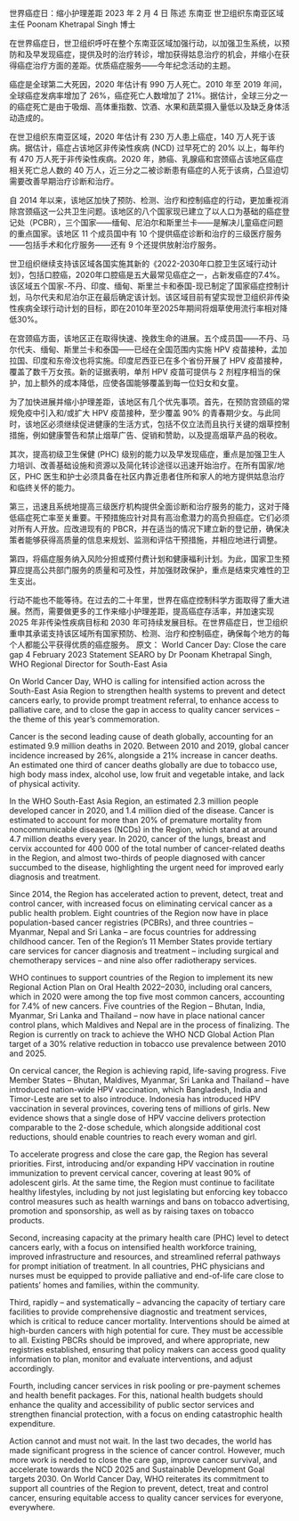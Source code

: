 <!--
 * @Author: 唐王瑶
 * @Email：tangwangyao@hualala.com
 * @Date: 2023-02-27 19:25:07
 * @LastEditors: 唐王瑶
 * @Description: 页面/组件/功能的描述
 * @FilePath: /graduateExamLearnEnglish/20221103/20230227/translate.md
-->
世界癌症日：缩小护理差距
2023 年 2 月 4 日 陈述 东南亚
世卫组织东南亚区域主任 Poonam Khetrapal Singh 博士

在世界癌症日，世卫组织呼吁在整个东南亚区域加强行动，以加强卫生系统，以预防和及早发现癌症，提供及时的治疗转诊，增加获得姑息治疗的机会，并缩小在获得癌症治疗方面的差距。优质癌症服务——今年纪念活动的主题。 

癌症是全球第二大死因，2020 年估计有 990 万人死亡。2010 年至 2019 年间，全球癌症发病率增加了 26%，癌症死亡人数增加了 21%。据估计，全球三分之一的癌症死亡是由于吸烟、高体重指数、饮酒、水果和蔬菜摄入量低以及缺乏身体活动造成的。 

在世卫组织东南亚区域，2020 年估计有 230 万人患上癌症，140 万人死于该病。据估计，癌症占该地区非传染性疾病 (NCD) 过早死亡的 20% 以上，每年约有 470 万人死于非传染性疾病。2020 年，肺癌、乳腺癌和宫颈癌占该地区癌症相关死亡总人数的 40 万人，近三分之二被诊断患有癌症的人死于该病，凸显迫切需要改善早期治疗诊断和治疗。 

自 2014 年以来，该地区加快了预防、检测、治疗和控制癌症的行动，更加重视消除宫颈癌这一公共卫生问题。该地区的八个国家现已建立了以人口为基础的癌症登记处（PCBR），三个国家——缅甸、尼泊尔和斯里兰卡——是解决儿童癌症问题的重点国家。该地区 11 个成员国中有 10 个提供癌症诊断和治疗的三级医疗服务——包括手术和化疗服务——还有 9 个还提供放射治疗服务。 

世卫组织继续支持该区域各国实施其新的《2022-2030年口腔卫生区域行动计划》，包括口腔癌，2020年口腔癌是五大最常见癌症之一，占新发癌症的7.4%。该区域五个国家-不丹、印度、缅甸、斯里兰卡和泰国-现已制定了国家癌症控制计划，马尔代夫和尼泊尔正在最后确定该计划。该区域目前有望实现世卫组织非传染性疾病全球行动计划的目标，即在2010年至2025年期间将烟草使用流行率相对降低30%。

在宫颈癌方面，该地区正在取得快速、挽救生命的进展。五个成员国——不丹、马尔代夫、缅甸、斯里兰卡和泰国——已经在全国范围内实施 HPV 疫苗接种，孟加拉国、印度和东帝汶也将实施。印度尼西亚已在多个省份开展了 HPV 疫苗接种，覆盖了数千万女孩。新的证据表明，单剂 HPV 疫苗可提供与 2 剂程序相当的保护，加上额外的成本降低，应使各国能够覆盖到每一位妇女和女童。 

为了加快进展并缩小护理差距，该地区有几个优先事项。首先，在预防宫颈癌的常规免疫中引入和/或扩大 HPV 疫苗接种，至少覆盖 90% 的青春期少女。与此同时，该地区必须继续促进健康的生活方式，包括不仅立法而且执行关键的烟草控制措施，例如健康警告和禁止烟草广告、促销和赞助，以及提高烟草产品的税收。    

其次，提高初级卫生保健 (PHC) 级别的能力以及早发现癌症，重点是加强卫生人力培训、改善基础设施和资源以及简化转诊途径以迅速开始治疗。在所有国家/地区，PHC 医生和护士必须具备在社区内靠近患者住所和家人的地方提供姑息治疗和临终关怀的能力。  

第三，迅速且系统地提高三级医疗机构提供全面诊断和治疗服务的能力，这对于降低癌症死亡率至关重要。干预措施应针对具有高治愈潜力的高负担癌症。它们必须对所有人开放。应改进现有的 PBCR，并在适当的情况下建立新的登记册，确保决策者能够获得高质量的信息来规划、监测和评估干预措施，并相应地进行调整。  

第四，将癌症服务纳入风险分担或预付费计划和健康福利计划。为此，国家卫生预算应提高公共部门服务的质量和可及性，并加强财政保护，重点是结束灾难性的卫生支出。 

行动不能也不能等待。在过去的二十年里，世界在癌症控制科学方面取得了重大进展。然而，需要做更多的工作来缩小护理差距，提高癌症存活率，并加速实现 2025 年非传染性疾病目标和 2030 年可持续发展目标。在世界癌症日，世卫组织重申其承诺支持该区域所有国家预防、检测、治疗和控制癌症，确保每个地方的每个人都能公平获得优质的癌症服务。 
原文：
World Cancer Day: Close the care gap
4 February 2023 Statement SEARO
by Dr Poonam Khetrapal Singh, WHO Regional Director for South-East Asia

On World Cancer Day, WHO is calling for intensified action across the South-East Asia Region to strengthen health systems to prevent and detect cancers early, to provide prompt treatment referral, to enhance access to palliative care, and to close the gap in access to quality cancer services – the theme of this year’s commemoration. 

Cancer is the second leading cause of death globally, accounting for an estimated 9.9 million deaths in 2020. Between 2010 and 2019, global cancer incidence increased by 26%, alongside a 21% increase in cancer deaths. An estimated one third of cancer deaths globally are due to tobacco use, high body mass index, alcohol use, low fruit and vegetable intake, and lack of physical activity. 

In the WHO South-East Asia Region, an estimated 2.3 million people developed cancer in 2020, and 1.4 million died of the disease. Cancer is estimated to account for more than 20% of premature mortality from noncommunicable diseases (NCDs) in the Region, which stand at around 4.7 million deaths every year. In 2020, cancer of the lungs, breast and cervix accounted for 400 000 of the total number of cancer-related deaths in the Region, and almost two-thirds of people diagnosed with cancer succumbed to the disease, highlighting the urgent need for improved early diagnosis and treatment. 

Since 2014, the Region has accelerated action to prevent, detect, treat and control cancer, with increased focus on eliminating cervical cancer as a public health problem. Eight countries of the Region now have in place population-based cancer registries (PCBRs), and three countries – Myanmar, Nepal and Sri Lanka – are focus countries for addressing childhood cancer. Ten of the Region’s 11 Member States provide tertiary care services for cancer diagnosis and treatment – including surgical and chemotherapy services – and nine also offer radiotherapy services. 

WHO continues to support countries of the Region to implement its new Regional Action Plan on Oral Health 2022–2030, including oral cancers, which in 2020 were among the top five most common cancers, accounting for 7.4% of new cancers. Five countries of the Region – Bhutan, India, Myanmar, Sri Lanka and Thailand – now have in place national cancer control plans, which Maldives and Nepal are in the process of finalizing. The Region is currently on track to achieve the WHO NCD Global Action Plan target of a 30% relative reduction in tobacco use prevalence between 2010 and 2025. 

On cervical cancer, the Region is achieving rapid, life-saving progress. Five Member States – Bhutan, Maldives, Myanmar, Sri Lanka and Thailand – have introduced nation-wide HPV vaccination, which Bangladesh, India and Timor-Leste are set to also introduce. Indonesia has introduced HPV vaccination in several provinces, covering tens of millions of girls. New evidence shows that a single dose of HPV vaccine delivers protection comparable to the 2-dose schedule, which alongside additional cost reductions, should enable countries to reach every woman and girl. 

To accelerate progress and close the care gap, the Region has several priorities. First, introducing and/or expanding HPV vaccination in routine immunization to prevent cervical cancer, covering at least 90% of adolescent girls. At the same time, the Region must continue to facilitate healthy lifestyles, including by not just legislating but enforcing key tobacco control measures such as health warnings and bans on tobacco advertising, promotion and sponsorship, as well as by raising taxes on tobacco products.    

Second, increasing capacity at the primary health care (PHC) level to detect cancers early, with a focus on intensified health workforce training, improved infrastructure and resources, and streamlined referral pathways for prompt initiation of treatment. In all countries, PHC physicians and nurses must be equipped to provide palliative and end-of-life care close to patients’ homes and families, within the community.  

Third, rapidly – and systematically – advancing the capacity of tertiary care facilities to provide comprehensive diagnostic and treatment services, which is critical to reduce cancer mortality. Interventions should be aimed at high-burden cancers with high potential for cure. They must be accessible to all. Existing PBCRs should be improved, and where appropriate, new registries established, ensuring that policy makers can access good quality information to plan, monitor and evaluate interventions, and adjust accordingly.  

Fourth, including cancer services in risk pooling or pre-payment schemes and health benefit packages. For this, national health budgets should enhance the quality and accessibility of public sector services and strengthen financial protection, with a focus on ending catastrophic health expenditure. 

Action cannot and must not wait. In the last two decades, the world has made significant progress in the science of cancer control. However, much more work is needed to close the care gap, improve cancer survival, and accelerate towards the NCD 2025 and Sustainable Development Goal targets 2030. On World Cancer Day, WHO reiterates its commitment to support all countries of the Region to prevent, detect, treat and control cancer, ensuring equitable access to quality cancer services for everyone, everywhere. 
